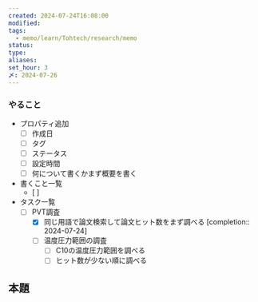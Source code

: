 ```yaml
---
created: 2024-07-24T16:08:00
modified: 
tags:
  - memo/learn/Tohtech/research/memo
status: 
type: 
aliases: 
set_hour: 3
〆: 2024-07-26
---
```

### やること
- プロパティ追加
	- [ ] 作成日
	- [ ] タグ
	- [ ] ステータス
	- [ ] 設定時間
	- [ ] 何について書くかまず概要を書く
- 書くこと一覧
	- [ ] 
- タスク一覧
	- [ ] PVT調査
		- [x] 同じ用語で論文検索して論文ヒット数をまず調べる  [completion:: 2024-07-24]
		- [ ] 温度圧力範囲の調査
			- [ ] C10の温度圧力範囲を調べる
			- [ ] ヒット数が少ない順に調べる
## 本題